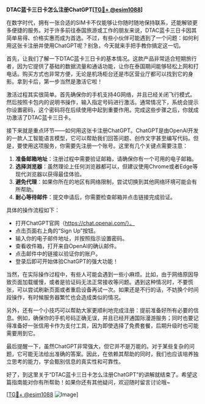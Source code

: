 **DTAC蓝卡三日卡怎么注册ChatGPT[[TG💪+ @esim1088](https://t.me/s/esim1088)]**

在数字时代，拥有一张合适的SIM卡不仅能够让你随时随地保持联系，还能解锁更多便捷的服务。对于许多前往泰国旅游或工作的朋友来说，DTAC蓝卡三日卡因其简单易得、价格实惠而成为首选。不过，有些小伙伴可能遇到了一个问题：如何利用这张卡注册并使用ChatGPT呢？别急，今天就来手把手教你搞定这一切。

首先，让我们了解一下DTAC蓝卡三日卡的基本情况。这款产品非常适合短期旅行者，因为它提供了基础的数据流量和通话功能，让你在泰国期间能够轻松上网和打电话。购买方式也非常方便，无论是机场柜台还是市区营业厅都可以找到它的身影。拿到卡后，第一步当然是激活它啦！

激活过程其实很简单。首先确保你的手机支持4G网络，并且已经关闭飞行模式。然后按照卡包内的说明书操作，输入指定号码进行激活。通常情况下，系统会提示你设置密码，这个密码将在后续使用中起到重要作用。完成这些步骤之后，你就成功激活了DTAC蓝卡三日卡。

接下来就是重点环节——如何用这张卡注册ChatGPT。ChatGPT是由OpenAI开发的一款人工智能语言模型，它可以帮助我们回答问题、创作文字甚至编写代码。但是，要使用这项服务，你需要先注册一个账号。这里有几个关键点需要注意：

1. **准备邮箱地址**：注册过程中需要验证邮箱，请确保你有一个可用的电子邮箱。
2. **选择浏览器**：虽然理论上任何浏览器都可以，但建议使用Chrome或者Edge等现代浏览器以获得最佳体验。
3. **避免代理**：如果你所在的地区有网络限制，尝试切换到其他网络环境可能会有所帮助。
4. **耐心等待邮件**：提交申请后，你需要检查邮箱并点击链接完成验证。

具体的操作流程如下：
- 打开ChatGPT官网（https://chat.openai.com/）。
- 点击页面右上角的“Sign Up”按钮。
- 输入你的电子邮件地址，并按照指示设置密码。
- 查看收件箱，打开来自OpenAI的确认邮件。
- 点击邮件中的链接以验证你的账户。
- 登录后即可开始体验ChatGPT的强大功能！

当然，在实际操作过程中，有些人可能会遇到一些小麻烦。比如，由于网络原因导致页面加载缓慢，或者是验证码无法正常接收等问题。遇到这种情况时，不要慌张，可以尝试刷新页面或者重启设备再试一次。如果还是不行的话，不妨换个时间段操作，有时候服务器繁忙也会造成类似的情况。

另外，还有一个小技巧可以帮助大家更顺利地完成注册：提前准备好所有必要的信息。例如，确保你的手机号码正确无误，并且已经开通国际漫游服务；同时也要记得准备好一张信用卡作为支付工具，因为即使选择了免费套餐，后期升级时也可能需要用到它。

最后提醒一下，虽然ChatGPT非常强大，但它并不是万能的。对于某些复杂的问题，它可能无法给出准确的答案。因此，在依赖其帮助的同时，我们也应该培养独立思考的能力，学会甄别信息的真实性和可靠性。

好了，到这里关于“DTAC蓝卡三日卡怎么注册ChatGPT”的讲解就结束了。希望这篇指南能对你有所帮助！如果你还有其他疑问，欢迎随时留言讨论哦~ 

[[TG💪+ @esim1088](https://t.me/s/esim1088) ![Image](https://i.postimg.cc/4NQfJmqS/Snipaste-2025-05-13-00-14-12.png)]